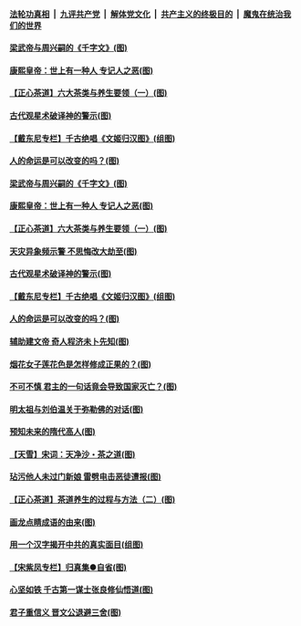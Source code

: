 

####  [法轮功真相](../../../../basic/blob/master/README.md?t=06220801) &nbsp;|&nbsp; [九评共产党](../../../../9ping.md/blob/master/README.md?t=06220801) &nbsp;|&nbsp; [解体党文化](../../../../jtdwh.md/blob/master/README.md?t=06220801)  &nbsp;|&nbsp; [共产主义的终极目的](../../../../gczydzjmd.md/blob/master/README.md?t=06220801) &nbsp;|&nbsp; [魔鬼在统治我们的世界](../../../../mgztzwmdsj.md/blob/master/README.md?t=06220801) 

#### [梁武帝与周兴嗣的《千字文》(图)](../pages/p7/936914.md?t=06220801) 

#### [康熙皇帝：世上有一种人 专记人之恶(图)](../pages/p7/937141.md?t=06220801) 

#### [【正心茶道】六大茶类与养生要领（一）(图)](../pages/p7/936910.md?t=06220801) 

#### [古代观星术破译神的警示(图)](../pages/p7/936938.md?t=06220801) 

#### [【戴东尼专栏】千古绝唱《文姬归汉图》(组图)](../pages/p7/933598.md?t=06220801) 

#### [人的命运是可以改变的吗？(图)](../pages/p7/936633.md?t=06220801) 

#### [梁武帝与周兴嗣的《千字文》(图)](../pages/p7/936914.md?t=06220801) 

#### [康熙皇帝：世上有一种人 专记人之恶(图)](../pages/p7/937141.md?t=06220801) 

#### [【正心茶道】六大茶类与养生要领（一）(图)](../pages/p7/936910.md?t=06220801) 

#### [天灾异象频示警 不思悔改大劫至(图)](../pages/p7/937076.md?t=06220801) 

#### [古代观星术破译神的警示(图)](../pages/p7/936938.md?t=06220801) 

#### [【戴东尼专栏】千古绝唱《文姬归汉图》(组图)](../pages/p7/933598.md?t=06220801) 

#### [人的命运是可以改变的吗？(图)](../pages/p7/936633.md?t=06220801) 

#### [辅助建文帝 奇人程济未卜先知(图)](../pages/p7/936751.md?t=06220801) 

#### [烟花女子莲花色是怎样修成正果的？(图)](../pages/p7/936627.md?t=06220801) 

#### [不可不慎 君主的一句话竟会导致国家灭亡？(图)](../pages/p7/936921.md?t=06220801) 

#### [明太祖与刘伯温关于弥勒佛的对话(图)](../pages/p7/936918.md?t=06220801) 

#### [预知未来的隋代高人(图)](../pages/p7/936519.md?t=06220801) 

#### [【天雪】宋词：天净沙・茶之道(图)](../pages/p7/936606.md?t=06220801) 

#### [玷污他人未过门新娘 雷劈电击恶徒遭报(图)](../pages/p7/936730.md?t=06220801) 

#### [【正心茶道】茶道养生的过程与方法（二）(图)](../pages/p7/936188.md?t=06220801) 

#### [画龙点睛成语的由来(图)](../pages/p7/936521.md?t=06220801) 

#### [用一个汉字揭开中共的真实面目(组图)](../pages/p7/936605.md?t=06220801) 

#### [【宋紫凤专栏】归真集●自省(图)](../pages/p7/936715.md?t=06220801) 

#### [心坚如铁 千古第一谋士张良修仙悟道(图)](../pages/p7/936518.md?t=06220801) 

#### [君子重信义 晋文公退避三舍(图)](../pages/p7/936517.md?t=06220801) 

